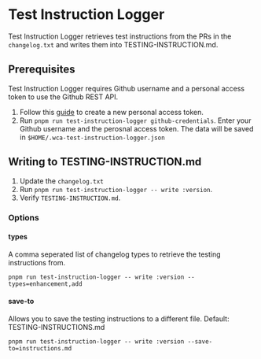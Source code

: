 # Test Instruction Logger

Test Instruction Logger retrieves test instructions from the PRs in the `changelog.txt` and writes them into TESTING-INSTRUCTION.md.

## Prerequisites

Test Instruction Logger requires Github username and a personal access token to use the Github REST API.

1. Follow this [guide](https://docs.github.com/en/github/authenticating-to-github/keeping-your-account-and-data-secure/creating-a-personal-access-token) to create a new personal access token.
2. Run `pnpm run test-instruction-logger github-credentials`. Enter your Github username and the perosnal access token. The data will be saved in `$HOME/.wca-test-instruction-logger.json`

## Writing to TESTING-INSTRUCTION.md

1. Update the `changelog.txt` 
2. Run `pnpm run test-instruction-logger -- write :version`.
3. Verify `TESTING-INSTRUCTION.md`.

### Options

#### types

A comma seperated list of changelog types to retrieve the testing instructions from.

`pnpm run test-instruction-logger -- write :version --types=enhancement,add`

#### save-to

Allows you to save the testing instructions to a different file. Default: TESTING-INSTRUCTIONS.md

`pnpm run test-instruction-logger -- write :version --save-to=instructions.md`
